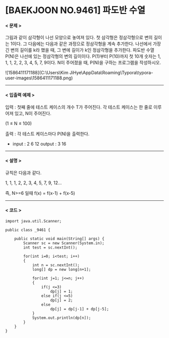 # [BAEKJOON NO.9461] 파도반 수열

#### < 문제 >

그림과 같이 삼각형이 나선 모양으로 놓여져 있다. 첫 삼각형은 정삼각형으로 변의 길이는 1이다. 그 다음에는 다음과 같은 과정으로 정삼각형을 계속 추가한다. 나선에서 가장 긴 변의 길이를 k라 했을 때, 그 변에 길이가 k인 정삼각형을 추가한다. 파도반 수열 P(N)은 나선에 있는 정삼각형의 변의 길이이다. P(1)부터 P(10)까지 첫 10개 숫자는 1, 1, 1, 2, 2, 3, 4, 5, 7, 9이다. N이 주어졌을 때, P(N)을 구하는 프로그램을 작성하시오.

![1586411171188](C:\Users\Kim JiHye\AppData\Roaming\Typora\typora-user-images\1586411171188.png)

------

#### < 입출력 예제 >

입력 : 첫째 줄에 테스트 케이스의 개수 T가 주어진다. 각 테스트 케이스는 한 줄로 이루어져 있고, N이 주어진다.

(1 ≤ N ≤ 100)

출력 : 각 테스트 케이스마다 P(N)을 출력한다.

* input : 2 6 12        output : 3 16

------

#### < 설명 >

규칙은 다음과 같다.

1, 1, 1, 2, 2, 3, 4, 5, 7, 9, 12...

즉, N>=6 일때 f(x) = f(x-1) + f(x-5)

------

#### < 코드 >

```
import java.util.Scanner;

public class _9461 {

    public static void main(String[] args) {
        Scanner sc = new Scanner(System.in);
        int test = sc.nextInt();

        for(int i=0; i<test; i++)
        {
            int n = sc.nextInt();
            long[] dp = new long[n+1];

            for(int j=1; j<=n; j++)
            {
                if(j <=3)
                    dp[j] = 1;
                else if(j <=5)
                    dp[j] = 2;
                else
                    dp[j] = dp[j-1] + dp[j-5];
            }
            System.out.println(dp[n]);
        }
    }
}
```

